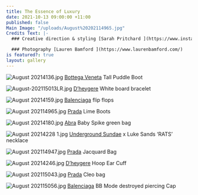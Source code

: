 ```yaml
---
title: The Essence of Luxury
date: 2021-10-13 09:00:00 +11:00
published: false
Main Image: "/uploads/August%20202114965.jpg"
Credits Text: |-
  ### Creative direction & styling [Sarah Pritchard ](https://www.instagram.com/sar4hcant/?hl=en)

  ### Photography [Lauren Bamford ](https://www.laurenbamford.com/)
is featured?: true
layout: gallery
---
```


![August 20214136.jpg](/uploads/August%2020214136.jpg)
[Bottega Veneta](https://www.bottegaveneta.com/en-au) Tall Puddle Boot

![August-202115013LR.jpg](/uploads/August-202115013LR.jpg)
[D’heygere](https://dheygere.com/) White board bracelet

![August 20214159.jpg](/uploads/August%2020214159.jpg)
[Balenciaga](https://www.balenciaga.com/en-au) flip flops

![August 202114965.jpg](/uploads/August%20202114965.jpg)
[Prada](https://www.prada.com/au/en.html) Lime Boots

![August 20214180.jpg](/uploads/August%2020214180.jpg)
[Abra](http://www.abra.paris/) Baby Spike green bag

![August 20214228 1.jpg](/uploads/August%2020214228%201.jpg)
[Underground Sundae](https://www.undergroundsundae.com/) x Luke Sands ‘RATS’ necklace

![August 202114947.jpg](/uploads/August%20202114947.jpg)
[Prada](https://www.prada.com/au/en.html) Jacquard Bag

![August 20214246.jpg](/uploads/August%2020214246.jpg)
[D’heygere](https://dheygere.com/) Hoop Ear Cuff

![August 202115043.jpg](/uploads/August%20202115043.jpg)
[Prada](https://www.prada.com/au/en.html) Cleo bag

![August 202115056.jpg](/uploads/August%20202115056.jpg)
[Balenciaga](https://www.balenciaga.com/en-au) BB Mode destroyed piercing Cap 

